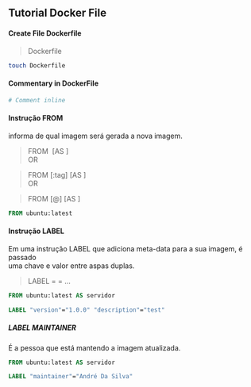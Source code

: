 ## Tutorial Docker File

#### Create File Dockerfile
> Dockerfile
```bash
touch Dockerfile
```
#### Commentary in DockerFile
```Dockerfile
# Comment inline
```
#### Instrução FROM
informa de qual imagem será gerada a nova imagem.
> FROM <image> [AS <name>] 
<br> OR

> FROM <image>[:tag] [AS <name>]
<br> OR

> FROM <image>[@<digest>] [AS <name>]
```Dockerfile
FROM ubuntu:latest
```
#### Instrução LABEL
Em uma instrução LABEL que adiciona meta-data para a sua imagem, é passado <br>
uma chave e valor entre aspas duplas.
> LABEL <key>=<value> <key>=<value> ...
```Dockerfile
FROM ubuntu:latest AS servidor

LABEL "version"="1.0.0" "description"="test"
```
##### LABEL MAINTAINER
É a pessoa que está mantendo a imagem atualizada.
```Dockerfile
FROM ubuntu:latest AS servidor  

LABEL "maintainer"="André Da Silva"
```    

